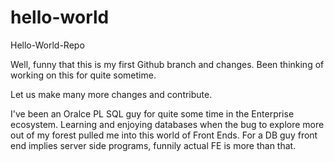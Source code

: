 # hello-world
Hello-World-Repo

Well, funny that this is my first Github branch and changes. Been thinking of working on this for quite sometime.

Let us make many more changes and contribute. 

I've been an Oralce PL SQL guy for quite some time in the Enterprise ecosystem. Learning and enjoying databases when the bug to explore more out of my forest pulled me into this world of Front Ends. For a DB guy front end implies server side programs, funnily actual FE is more than that.
